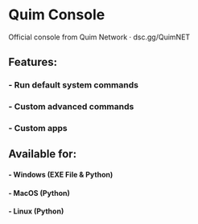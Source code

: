 # Quim Console
Official console from Quim Network · dsc.gg/QuimNET

## Features:
### - Run default system commands
### - Custom advanced commands
### - Custom apps

## Available for:
#### - Windows (EXE File & Python)
#### - MacOS (Python)
#### - Linux (Python)
